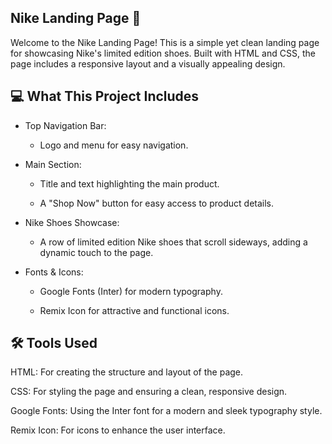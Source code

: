## Nike Landing Page 👟
Welcome to the Nike Landing Page! This is a simple yet clean landing page for showcasing Nike's limited edition shoes. Built with HTML and CSS, the page includes a responsive layout and a visually appealing design.

## 💻 What This Project Includes
  * Top Navigation Bar:
    
    * Logo and menu for easy navigation.

  * Main Section:

    * Title and text highlighting the main product.

    * A "Shop Now" button for easy access to product details.

  * Nike Shoes Showcase:

    * A row of limited edition Nike shoes that scroll sideways, adding a dynamic touch to the page.

  * Fonts & Icons:

    * Google Fonts (Inter) for modern typography.

    * Remix Icon for attractive and functional icons.

## 🛠️ Tools Used 
HTML: For creating the structure and layout of the page.

CSS: For styling the page and ensuring a clean, responsive design.

Google Fonts: Using the Inter font for a modern and sleek typography style.

Remix Icon: For icons to enhance the user interface.
